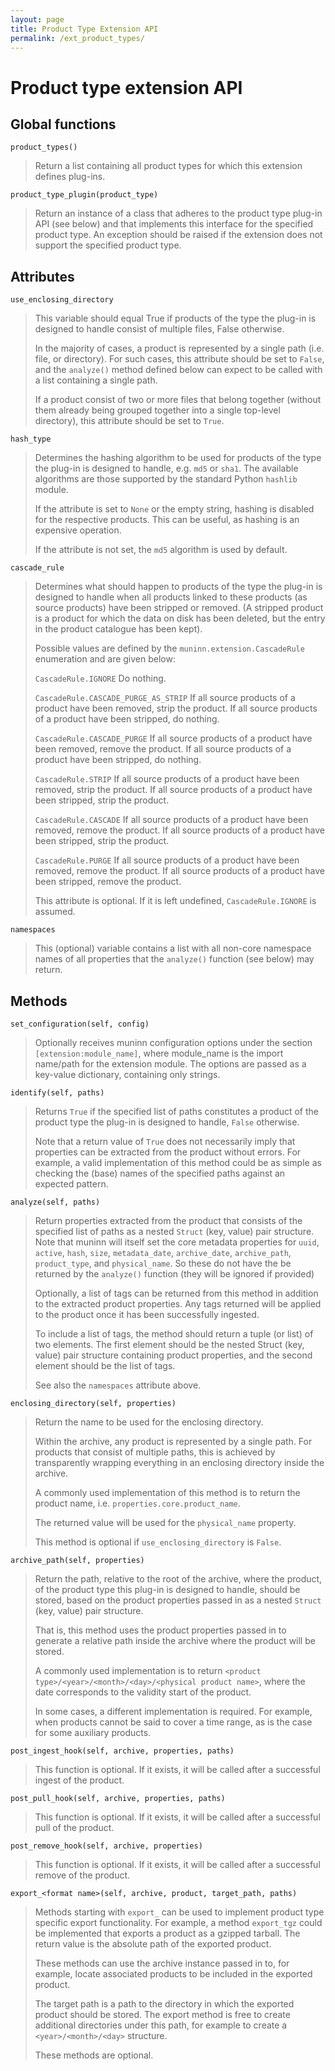 ```yaml
---
layout: page
title: Product Type Extension API
permalink: /ext_product_types/
---
```


# Product type extension API

## Global functions

``product_types()``
>   Return a list containing all product types for which this extension defines
>   plug-ins.

``product_type_plugin(product_type)``
>   Return an instance of a class that adheres to the product type plug-in API
>   (see below) and that implements this interface for the specified product
>   type. An exception should be raised if the extension does not support the
>   specified product type.

## Attributes

``use_enclosing_directory``
>   This variable should equal True if products of the type the plug-in is
>   designed to handle consist of multiple files, False otherwise.
>
>   In the majority of cases, a product is represented by a single path (i.e.
>   file, or directory). For such cases, this attribute should be set to
>   ``False``, and the ``analyze()`` method defined below can expect to be
>   called with a list containing a single path.
>
>   If a product consist of two or more files that belong together (without
>   them already being grouped together into a single top-level directory),
>   this attribute should be set to ``True``.

``hash_type``
>   Determines the hashing algorithm to be used for products of the type the
>   plug-in is designed to handle, e.g. ``md5`` or ``sha1``. The available
>   algorithms are those supported by the standard Python ``hashlib`` module.
>
>   If the attribute is set to ``None`` or the empty string, hashing is
>   disabled for the respective products. This can be useful, as hashing is
>   an expensive operation.
>
>   If the attribute is not set, the ``md5`` algorithm is used by default.

``cascade_rule``
>   Determines what should happen to products of the type the plug-in is
>   designed to handle when all products linked to these products (as source
>   products) have been stripped or removed. (A stripped product is a product
>   for which the data on disk has been deleted, but the entry in the product
>   catalogue has been kept).
>
>   Possible values are defined by the ``muninn.extension.CascadeRule``
>   enumeration and are given below:
>
>   ``CascadeRule.IGNORE``
>       Do nothing.
>
>   ``CascadeRule.CASCADE_PURGE_AS_STRIP``
>       If all source products of a product have been removed, strip the
>       product. If all source products of a product have been stripped, do
>       nothing.
>
>   ``CascadeRule.CASCADE_PURGE``
>       If all source products of a product have been removed, remove the
>       product. If all source products of a product have been stripped, do
>       nothing.
>
>   ``CascadeRule.STRIP``
>       If all source products of a product have been removed, strip the
>       product. If all source products of a product have been stripped, strip
>       the product.
>
>   ``CascadeRule.CASCADE``
>       If all source products of a product have been removed, remove the
>       product. If all source products of a product have been stripped, strip
>       the product.
>
>   ``CascadeRule.PURGE``
>       If all source products of a product have been removed, remove the
>       product. If all source products of a product have been stripped, remove
>       the product.
>
>   This attribute is optional. If it is left undefined, ``CascadeRule.IGNORE``
>   is assumed.

``namespaces``
>   This (optional) variable contains a list with all non-core namespace
>   names of all properties that the ``analyze()`` function (see below) may
>   return.

## Methods

``set_configuration(self, config)``
>   Optionally receives muninn configuration options under the section
>   ``[extension:module_name]``, where module_name is the import name/path for
>   the extension module. The options are passed as a key-value dictionary,
>   containing only strings.

``identify(self, paths)``
>   Returns ``True`` if the specified list of paths constitutes a product of
>   the product type the plug-in is designed to handle, ``False`` otherwise.
>
>   Note that a return value of ``True`` does not necessarily imply that
>   properties can be extracted from the product without errors. For example,
>   a valid implementation of this method could be as simple as checking the
>   (base) names of the specified paths against an expected pattern.

``analyze(self, paths)``
>   Return properties extracted from the product that consists of the specified
>   list of paths as a nested ``Struct`` (key, value) pair structure.
>   Note that muninn will itself set the core metadata properties for ``uuid``,
>   ``active``, ``hash``, ``size``, ``metadata_date``, ``archive_date``,
>   ``archive_path``, ``product_type``, and ``physical_name``. So these do not
>   have the be returned by the ``analyze()`` function (they will be ignored if
>   provided)
>
>   Optionally, a list of tags can be returned from this method in addition to
>   the extracted product properties. Any tags returned will be applied to the
>   product once it has been successfully ingested.
>
>   To include a list of tags, the method should return a tuple (or list) of
>   two elements. The first element should be the nested Struct (key, value)
>   pair structure containing product properties, and the second element should
>   be the list of tags.
>
>   See also the ``namespaces`` attribute above.

``enclosing_directory(self, properties)``
>   Return the name to be used for the enclosing directory.
>
>   Within the archive, any product is represented by a single path. For
>   products that consist of multiple paths, this is achieved by transparently
>   wrapping everything in an enclosing directory inside the archive.
>
>   A commonly used implementation of this method is to return the product
>   name, i.e. ``properties.core.product_name``.
>
>   The returned value will be used for the ``physical_name`` property.
>
>   This method is optional if ``use_enclosing_directory`` is ``False``.

``archive_path(self, properties)``
>   Return the path, relative to the root of the archive, where the product, of
>   the product type this plug-in is designed to handle, should be stored,
>   based on the product properties passed in as a nested ``Struct``
>   (key, value) pair structure.
>
>   That is, this method uses the product properties passed in to generate a
>   relative path inside the archive where the product will be stored.
>
>   A commonly used implementation is to return
>   `<product type>/<year>/<month>/<day>/<physical product name>`,
>   where the date corresponds to the validity start of the product.
>
>   In some cases, a different implementation is required. For example, when
>   products cannot be said to cover a time range, as is the case for some
>   auxiliary products.

``post_ingest_hook(self, archive, properties, paths)``
>   This function is optional. If it exists, it will be called after a
>   successful ingest of the product.

``post_pull_hook(self, archive, properties, paths)``
>   This function is optional. If it exists, it will be called after a
>   successful pull of the product.

``post_remove_hook(self, archive, properties)``
>   This function is optional. If it exists, it will be called after a
>   successful remove of the product.

``export_<format name>(self, archive, product, target_path, paths)``
>   Methods starting with ``export_`` can be used to implement product type
>   specific export functionality. For example, a method ``export_tgz`` could
>   be implemented that exports a product as a gzipped tarball. The return
>   value is the absolute path of the exported product.
>
>   These methods can use the archive instance passed in to, for example,
>   locate associated products to be included in the exported product.
>
>   The target path is a path to the directory in which the exported product
>   should be stored. The export method is free to create additional
>   directories under this path, for example to create a
>   `<year>/<month>/<day>` structure.
>
>   These methods are optional.
